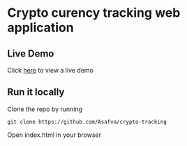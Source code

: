 # Crypto curency tracking web application

## Live Demo

Click [here](http://google.com) to view a live demo

## Run it locally
Clone the repo by running
```
git clone https://github.com/Asafva/crypto-tracking
````
Open index.html in your browser